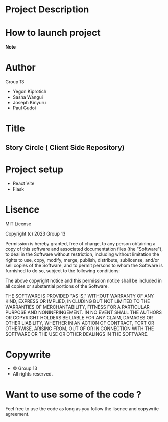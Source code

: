 # Project Description


# How to launch project


**Note** 

# Author
Group 13

- Yegon Kiprotich
- Sasha Wangui
- Joseph Kinyuru
- Paul Gudoi

# Title
## Story Circle  ( Client Side Repository)

# Project setup
- React Vite
- Flask

# Lisence
MIT License

Copyright (c) 2023 Group 13

Permission is hereby granted, free of charge, to any person obtaining a copy of this software and associated documentation files (the "Software"), to deal in the Software without restriction, including without limitation the rights to use, copy, modify, merge, publish, distribute, sublicense, and/or sell copies of the Software, and to permit persons to whom the Software is furnished to do so, subject to the following conditions:

The above copyright notice and this permission notice shall be included in all copies or substantial portions of the Software.

THE SOFTWARE IS PROVIDED "AS IS," WITHOUT WARRANTY OF ANY KIND, EXPRESS OR IMPLIED, INCLUDING BUT NOT LIMITED TO THE WARRANTIES OF MERCHANTABILITY, FITNESS FOR A PARTICULAR PURPOSE AND NONINFRINGEMENT. IN NO EVENT SHALL THE AUTHORS OR COPYRIGHT HOLDERS BE LIABLE FOR ANY CLAIM, DAMAGES OR OTHER LIABILITY, WHETHER IN AN ACTION OF CONTRACT, TORT OR OTHERWISE, ARISING FROM, OUT OF OR IN CONNECTION WITH THE SOFTWARE OR THE USE OR OTHER DEALINGS IN THE SOFTWARE.

# Copywrite
* © Group 13
* All rights reserved.

# Want to use some of the code ?
Feel free to use the code as long as you follow the lisence and copywrite agreement.